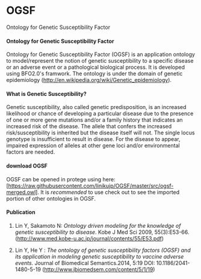 # OGSF
Ontology for Genetic Susceptibility Factor

#### Ontology for Genetic Susceptibility Factor 

Ontology for Genetic Susceptibility Factor (OGSF) is an application ontology to model/represent the notion of genetic susceptibility to a specific disease or an adverse event or a pathological biological process. It is developed using BFO2.0's framwork. The ontology is under the domain of genetic epidemiology (http://en.wikipedia.org/wiki/Genetic_epidemiology).

#### What is Genetic Susceptibility? 

Genetic susceptibility, also called genetic predisposition, is an increased likelihood or chance of developing a particular disease due to the presence of one or more gene mutations and/or a family history that indicates an increased risk of the disease. The allele that confers the increased risk/susceptibility is inherited but the disease itself will not. The single locus genotype is insufficient to result in disease. For the disease to appear, impaired expression of alleles at other gene loci and/or environmental factors are needed.

#### download OGSF

OGSF can be opened in protege using here: [https://raw.githubusercontent.com/linikujp/OGSF/master/src/ogsf-merged.owl].
It is *recommended* to use check out to see the imported portion of other ontologies in OGSF.

#### Publication 

1. Lin Y, Sakamoto N: *Ontology driven modeling for the knowledge of genetic susceptibility to disease*. Kobe J Med Sci 2009, 55(3):E53-66. (http://www.med.kobe-u.ac.jp/journal/contents/55/E53.pdf)

2. Lin Y, He Y : *The ontology of genetic susceptibility factors (OGSF) and its application in modeling genetic susceptibility to vaccine adverse events*. Journal of Biomedical Semantics.2014, 5:19 DOI: 10.1186/2041-1480-5-19 (http://www.jbiomedsem.com/content/5/1/19)
